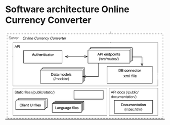# Software architecture Online Currency Converter

![Functional Software architecture architecture of Online Currency Converter](./architecture.png "Functional architecture of Online Currency Converter")
